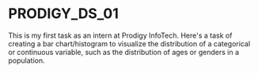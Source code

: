 # PRODIGY_DS_01
This is my first task as an intern at Prodigy InfoTech. Here's a task of creating a bar chart/histogram to visualize the distribution of a categorical or continuous variable, such as the distribution of ages or genders in a population.
